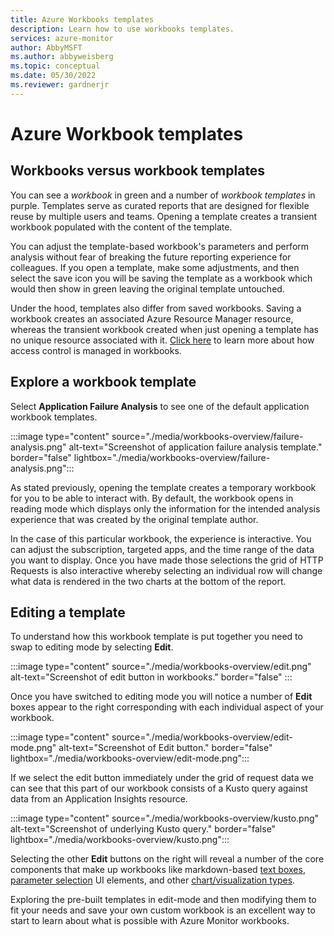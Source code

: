 ```yaml
---
title: Azure Workbooks templates
description: Learn how to use workbooks templates.
services: azure-monitor
author: AbbyMSFT
ms.author: abbyweisberg
ms.topic: conceptual
ms.date: 05/30/2022
ms.reviewer: gardnerjr 
---
```


# Azure Workbook templates

## Workbooks versus workbook templates

You can see a _workbook_ in green and a number of _workbook templates_ in purple. Templates serve as curated reports that are designed for flexible reuse by multiple users and teams. Opening a template creates a transient workbook populated with the content of the template.

You can adjust the template-based workbook's parameters and perform analysis without fear of breaking the future reporting experience for colleagues. If you open a template, make some adjustments, and then select the save icon you will be saving the template as a workbook which would then show in green leaving the original template untouched.

Under the hood, templates also differ from saved workbooks. Saving a workbook creates an associated Azure Resource Manager resource, whereas the transient workbook created when just opening a template has no unique resource associated with it. [Click here](workbooks-overview.md#access-control) to learn more about how access control is managed in workbooks.

## Explore a workbook template

Select **Application Failure Analysis** to see one of the default application workbook templates.

:::image type="content" source="./media/workbooks-overview/failure-analysis.png" alt-text="Screenshot of application failure analysis template." border="false" lightbox="./media/workbooks-overview/failure-analysis.png":::

As stated previously, opening the template creates a temporary workbook for you to be able to interact with. By default, the workbook opens in reading mode which displays only the information for the intended analysis experience that was created by the original template author.

In the case of this particular workbook, the experience is interactive. You can adjust the subscription, targeted apps, and the time range of the data you want to display. Once you have made those selections the grid of HTTP Requests is also interactive whereby selecting an individual row will change what data is rendered in the two charts at the bottom of the report.

## Editing a template

To understand how this workbook template is put together you need to swap to editing mode by selecting **Edit**.

:::image type="content" source="./media/workbooks-overview/edit.png" alt-text="Screenshot of edit button in workbooks." border="false" :::

Once you have switched to editing mode you will notice a number of **Edit** boxes appear to the right corresponding with each individual aspect of your workbook.

:::image type="content" source="./media/workbooks-overview/edit-mode.png" alt-text="Screenshot of Edit button." border="false" lightbox="./media/workbooks-overview/edit-mode.png":::

If we select the edit button immediately under the grid of request data we can see that this part of our workbook consists of a Kusto query against data from an Application Insights resource.

:::image type="content" source="./media/workbooks-overview/kusto.png" alt-text="Screenshot of underlying Kusto query." border="false" lightbox="./media/workbooks-overview/kusto.png":::

Selecting the other **Edit** buttons on the right will reveal a number of the core components that make up workbooks like markdown-based [text boxes](../visualize/workbooks-text-visualizations.md), [parameter selection](../visualize/workbooks-parameters.md) UI elements, and other [chart/visualization types](workbooks-visualizations.md).

Exploring the pre-built templates in edit-mode and then modifying them to fit your needs and save your own custom workbook is an excellent way to start to learn about what is possible with Azure Monitor workbooks.